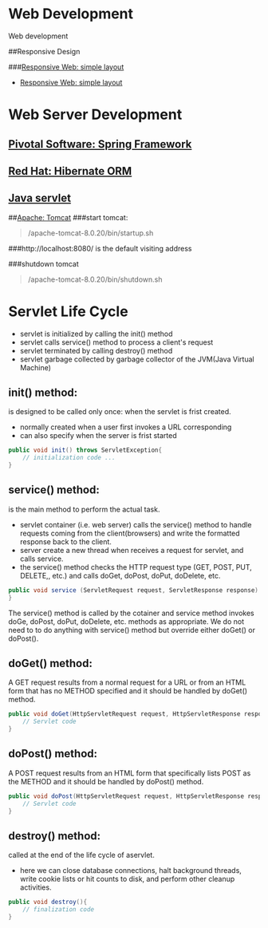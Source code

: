 # Web Development
Web development

##Responsive Design

###[Responsive Web: simple layout](responsiveDesign/responsiveWeb)
- [Responsive Web: simple layout](responsiveDesign/responsiveWeb/README.md)


# Web Server Development

[Pivotal Software: Spring Framework](https://spring.io/)
--

[Red Hat: Hibernate ORM](http://hibernate.org/)
--


[Java servlet](https://en.wikipedia.org/wiki/Java_servlet)
---

##[Apache: Tomcat](http://tomcat.apache.org/)
###start tomcat:
> /apache-tomcat-8.0.20/bin/startup.sh

###http://localhost:8080/
is the default visiting address

###shutdown tomcat
> /apache-tomcat-8.0.20/bin/shutdown.sh

# Servlet Life Cycle
- servlet is initialized by calling the init() method
- servlet calls service() method to process a client's request
- servlet terminated by calling destroy() method
- servlet garbage collected by garbage collector of the JVM(Java Virtual Machine)

## init() method:
is designed to be called only once: when the servlet is frist created.
- normally created when a user first invokes a URL corresponding 
- can also specify when the server is frist started

```java
public void init() throws ServletException{
	// initialization code ...
}
```

## service() method:
is the main method to perform the actual task.
- servlet container (i.e. web server) calls the service() method to handle requests coming from the client(browsers) and write the formatted response back to the client.
- server create a new thread when receives a request for servlet, and calls service.
- the service() method checks the HTTP request type (GET, POST, PUT, DELETE,, etc.) and calls doGet, doPost, doPut, doDelete, etc.

```java
public void service (ServletRequest request, ServletResponse response) throws ServletException, IOException{
}
```
The service() method is called by the cotainer and service method invokes doGe, doPost, doPut, doDelete, etc. methods as appropriate. We do not need to to do anything with service() method but override either doGet() or doPost().

## doGet() method:
A GET request results from a normal request for a URL or from an HTML form that has no METHOD specified and it should be handled by doGet() method.

```java
public void doGet(HttpServletRequest request, HttpServletResponse response) throws ServletException, IOException{
	// Servlet code
}
```

## doPost() method:
A POST request results from an HTML form that specifically lists POST as the METHOD and it should be handled by doPost() method.

```java
public void doPost(HttpServletRequest request, HttpServletResponse response) throws ServletException, IOException{
	// Servlet code
}
```

## destroy() method:
called at the end of the life cycle of  aservlet.
- here we can close database connections, halt background threads, write cookie lists or hit counts to disk, and perform other cleanup activities. 

```java
public void destroy(){
	// finalization code
}
```

